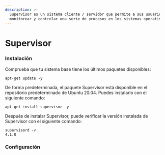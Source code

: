 ```yaml
---
description: >-
  Supervisor es un sistema cliente / servidor que permite a sus usuarios
  monitorear y controlar una serie de procesos en los sistemas operativos UNIX.
---
```


# Supervisor

### Instalación

Comprueba que tu sistema base tiene los últimos paquetes disponibles:

```
apt-get update -y
```

De forma predeterminada, el paquete Supervisor está disponible en el repositorio predeterminado de Ubuntu 20.04. Puedes instalarlo con el siguiente comando:

```
apt-get install supervisor -y
```

Después de instalar Supervisor, puede verificar la versión instalada de Supervisor con el siguiente comando:

```
supervisord -v
4.1.0
```

### Configuración
